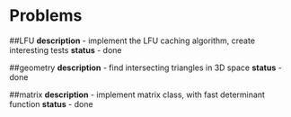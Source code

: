 # Problems

##LFU 
**description** - implement the LFU caching algorithm, create interesting tests
**status** - done

##geometry 
**description** - find intersecting triangles in 3D space
**status** - done

##matrix
**description** - implement matrix class, with fast determinant function
**status** - done
